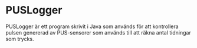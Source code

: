 # PUSLogger
PUSLogger är ett program skrivit i Java som används för att kontrollera pulsen genererad av PUS-sensorer som används till att räkna antal tidningar som trycks.
